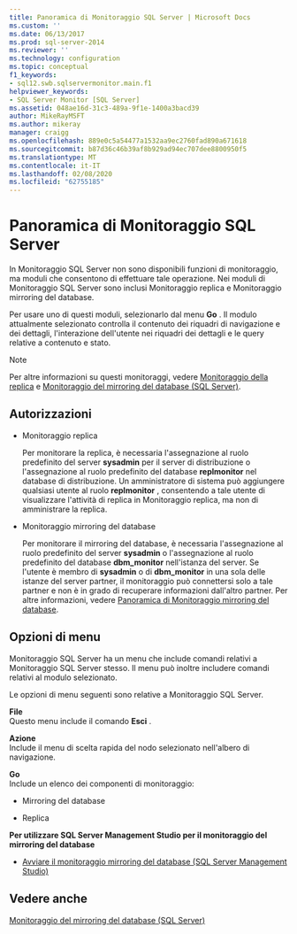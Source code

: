 ```yaml
---
title: Panoramica di Monitoraggio SQL Server | Microsoft Docs
ms.custom: ''
ms.date: 06/13/2017
ms.prod: sql-server-2014
ms.reviewer: ''
ms.technology: configuration
ms.topic: conceptual
f1_keywords:
- sql12.swb.sqlservermonitor.main.f1
helpviewer_keywords:
- SQL Server Monitor [SQL Server]
ms.assetid: 048ae16d-31c3-489a-9f1e-1400a3bacd39
author: MikeRayMSFT
ms.author: mikeray
manager: craigg
ms.openlocfilehash: 889e0c5a54477a1532aa9ec2760fad890a671618
ms.sourcegitcommit: b87d36c46b39af8b929ad94ec707dee8800950f5
ms.translationtype: MT
ms.contentlocale: it-IT
ms.lasthandoff: 02/08/2020
ms.locfileid: "62755185"
---
```

# <a name="sql-server-monitor-overview"></a>Panoramica di Monitoraggio SQL Server
  In Monitoraggio SQL Server non sono disponibili funzioni di monitoraggio, ma moduli che consentono di effettuare tale operazione. Nei moduli di Monitoraggio SQL Server sono inclusi Monitoraggio replica e Monitoraggio mirroring del database.  
  
 Per usare uno di questi moduli, selezionarlo dal menu **Go** . Il modulo attualmente selezionato controlla il contenuto dei riquadri di navigazione e dei dettagli, l'interazione dell'utente nei riquadri dei dettagli e le query relative a contenuto e stato.  
  
> [!NOTE]  
>  Per altre informazioni su questi monitoraggi, vedere [Monitoraggio della replica](../../relational-databases/replication/monitoring-replication.md) e [Monitoraggio del mirroring del database &#40;SQL Server&#41;](../database-mirroring/database-mirroring-sql-server.md).  
  
## <a name="permissions"></a>Autorizzazioni  
  
-   Monitoraggio replica  
  
     Per monitorare la replica, è necessaria l'assegnazione al ruolo predefinito del server **sysadmin** per il server di distribuzione o l'assegnazione al ruolo predefinito del database **replmonitor** nel database di distribuzione. Un amministratore di sistema può aggiungere qualsiasi utente al ruolo **replmonitor** , consentendo a tale utente di visualizzare l'attività di replica in Monitoraggio replica, ma non di amministrare la replica.  
  
-   Monitoraggio mirroring del database  
  
     Per monitorare il mirroring del database, è necessaria l'assegnazione al ruolo predefinito del server **sysadmin** o l'assegnazione al ruolo predefinito del database **dbm_monitor** nell'istanza del server. Se l'utente è membro di **sysadmin** o di **dbm_monitor** in una sola delle istanze del server partner, il monitoraggio può connettersi solo a tale partner e non è in grado di recuperare informazioni dall'altro partner. Per altre informazioni, vedere [Panoramica di Monitoraggio mirroring del database](../database-mirroring/database-mirroring-monitor-overview.md).  
  
## <a name="menu-options"></a>Opzioni di menu  
 Monitoraggio SQL Server ha un menu che include comandi relativi a Monitoraggio SQL Server stesso. Il menu può inoltre includere comandi relativi al modulo selezionato.  
  
 Le opzioni di menu seguenti sono relative a Monitoraggio SQL Server.  
  
 **File**  
 Questo menu include il comando **Esci** .  
  
 **Azione**  
 Include il menu di scelta rapida del nodo selezionato nell'albero di navigazione.  
  
 **Go**  
 Include un elenco dei componenti di monitoraggio:  
  
-   Mirroring del database  
  
-   Replica  
  
 **Per utilizzare SQL Server Management Studio per il monitoraggio del mirroring del database**  
  
-   [Avviare il monitoraggio mirroring del database &#40;SQL Server Management Studio&#41;](../database-mirroring/start-database-mirroring-monitor-sql-server-management-studio.md)  
  
## <a name="see-also"></a>Vedere anche  
 [Monitoraggio del mirroring del database &#40;SQL Server&#41;](../database-mirroring/database-mirroring-sql-server.md)  
  
  
